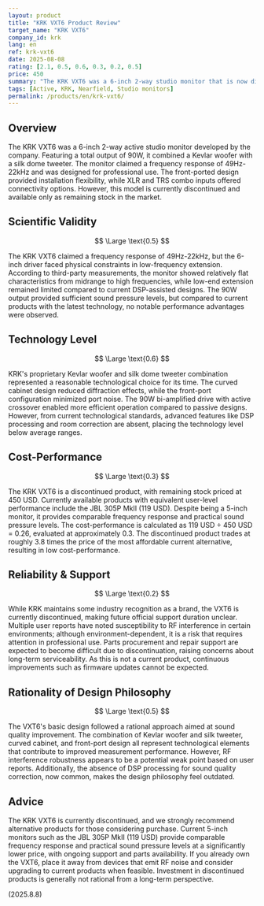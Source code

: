 ```yaml
---
layout: product
title: "KRK VXT6 Product Review"
target_name: "KRK VXT6"
company_id: krk
lang: en
ref: krk-vxt6
date: 2025-08-08
rating: [2.1, 0.5, 0.6, 0.3, 0.2, 0.5]
price: 450
summary: "The KRK VXT6 was a 6-inch 2-way studio monitor that is now discontinued, receiving a low overall rating due to reports of RF interference susceptibility and poor cost-performance considerations."
tags: [Active, KRK, Nearfield, Studio monitors]
permalink: /products/en/krk-vxt6/
---
```

## Overview

The KRK VXT6 was a 6-inch 2-way active studio monitor developed by the company. Featuring a total output of 90W, it combined a Kevlar woofer with a silk dome tweeter. The monitor claimed a frequency response of 49Hz-22kHz and was designed for professional use. The front-ported design provided installation flexibility, while XLR and TRS combo inputs offered connectivity options. However, this model is currently discontinued and available only as remaining stock in the market.

## Scientific Validity

$$ \Large \text{0.5} $$

The KRK VXT6 claimed a frequency response of 49Hz-22kHz, but the 6-inch driver faced physical constraints in low-frequency extension. According to third-party measurements, the monitor showed relatively flat characteristics from midrange to high frequencies, while low-end extension remained limited compared to current DSP-assisted designs. The 90W output provided sufficient sound pressure levels, but compared to current products with the latest technology, no notable performance advantages were observed.

## Technology Level

$$ \Large \text{0.6} $$

KRK's proprietary Kevlar woofer and silk dome tweeter combination represented a reasonable technological choice for its time. The curved cabinet design reduced diffraction effects, while the front-port configuration minimized port noise. The 90W bi-amplified drive with active crossover enabled more efficient operation compared to passive designs. However, from current technological standards, advanced features like DSP processing and room correction are absent, placing the technology level below average ranges.

## Cost-Performance

$$ \Large \text{0.3} $$

The KRK VXT6 is a discontinued product, with remaining stock priced at 450 USD. Currently available products with equivalent user-level performance include the JBL 305P MkII (119 USD). Despite being a 5-inch monitor, it provides comparable frequency response and practical sound pressure levels. The cost-performance is calculated as 119 USD ÷ 450 USD = 0.26, evaluated at approximately 0.3. The discontinued product trades at roughly 3.8 times the price of the most affordable current alternative, resulting in low cost-performance.

## Reliability & Support

$$ \Large \text{0.2} $$

While KRK maintains some industry recognition as a brand, the VXT6 is currently discontinued, making future official support duration unclear. Multiple user reports have noted susceptibility to RF interference in certain environments; although environment-dependent, it is a risk that requires attention in professional use. Parts procurement and repair support are expected to become difficult due to discontinuation, raising concerns about long-term serviceability. As this is not a current product, continuous improvements such as firmware updates cannot be expected.

## Rationality of Design Philosophy

$$ \Large \text{0.5} $$

The VXT6's basic design followed a rational approach aimed at sound quality improvement. The combination of Kevlar woofer and silk tweeter, curved cabinet, and front-port design all represent technological elements that contribute to improved measurement performance. However, RF interference robustness appears to be a potential weak point based on user reports. Additionally, the absence of DSP processing for sound quality correction, now common, makes the design philosophy feel outdated.

## Advice

The KRK VXT6 is currently discontinued, and we strongly recommend alternative products for those considering purchase. Current 5-inch monitors such as the JBL 305P MkII (119 USD) provide comparable frequency response and practical sound pressure levels at a significantly lower price, with ongoing support and parts availability. If you already own the VXT6, place it away from devices that emit RF noise and consider upgrading to current products when feasible. Investment in discontinued products is generally not rational from a long-term perspective.

(2025.8.8)
